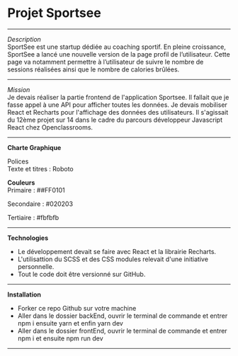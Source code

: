 # Projet Sportsee 
----------------------------------------------------------

_Description_  
SportSee est une startup dédiée au coaching sportif.   En pleine croissance, SportSee a lancé une nouvelle version de la page profil de l’utilisateur.   Cette page va notamment permettre à l’utilisateur de suivre le nombre de sessions réalisées ainsi que le nombre de calories brûlées.

------------------------------------------------
_Mission_  
Je devais réaliser la partie frontend de l'application Sportsee. Il fallait que je fasse appel à une API pour afficher toutes les données. Je devais mobiliser React et Recharts pour l'affichage des données des utilisateurs. Il s'agissait du 12ème projet sur 14 dans le cadre du parcours développeur Javascript React chez Openclassrooms.  

------------------------------------------------

__Charte Graphique__   

Polices   
Texte et titres  : Roboto  

__Couleurs__  
Primaire    : ##FF0101  

Secondaire  : #020203  

Tertiaire   :  #fbfbfb 

-------------------------------------------------------------------    

__Technologies__  

* Le développement devait se faire avec React et la librairie Recharts. 
* L'utilisattion du SCSS et des CSS modules relevait d'une initiative personnelle. 
* Tout le code doit être versionné sur GitHub.

--------------------------------------------------------------------------  

__Installation__  

* Forker ce repo Github sur votre machine
* Aller dans le dossier backEnd, ouvrir le terminal de commande et entrer npm i ensuite yarn et enfin yarn dev
* Aller dans le dossier frontEnd, ouvrir le terminal de commande et entrer npm i et ensuite npm run dev

--------------------------------------------------------------------------  